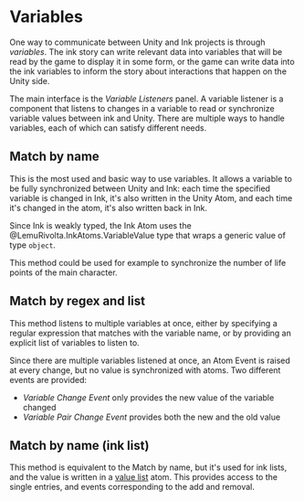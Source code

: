 ﻿# Variables

One way to communicate between Unity and Ink projects is through *variables*. The ink story can write relevant data into variables that will be read by the game to display it in some form, or the game can write data into the ink variables to inform the story about interactions that happen on the Unity side.

The main interface is the *Variable Listeners* panel. A variable listener is a component that listens to changes in a variable to read or synchronize variable values between ink and Unity. There are multiple ways to handle variables, each of which can satisfy different needs.

## Match by name

This is the most used and basic way to use variables. It allows a variable to be fully synchronized between Unity and Ink: each time the specified variable is changed in Ink, it's also written in the Unity Atom, and each time it's changed in the atom, it's also written back in Ink.

Since Ink is weakly typed, the Ink Atom uses the @LemuRivolta.InkAtoms.VariableValue type that wraps a generic value of type `object`.

This method could be used for example to synchronize the number of life points of the main character.

## Match by regex and list

This method listens to multiple variables at once, either by specifying a regular expression that matches with the variable name, or by providing an explicit list of variables to listen to.

Since there are multiple variables listened at once, an Atom Event is raised at every change, but no value is synchronized with atoms. Two different events are provided:

- *Variable Change Event* only provides the new value of the variable changed
- *Variable Pair Change Event* provides both the new and the old value

## Match by name (ink list)

This method is equivalent to the Match by name, but it's used for ink lists, and the value is written in a [value list](https://unity-atoms.github.io/unity-atoms/introduction/overview#value-lists) atom. This provides access to the single entries, and events corresponding to the add and removal.